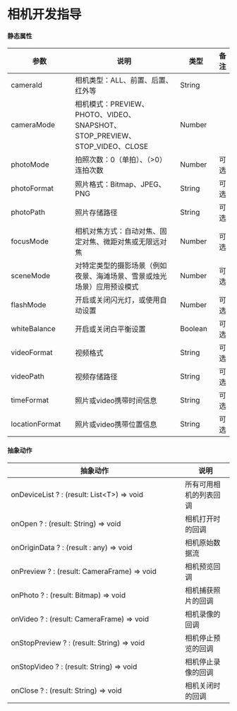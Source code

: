 # 相机开发指导

#### 静态属性

<table><thead><tr><th width="163">参数</th><th width="393">说明</th><th width="94">类型</th><th>备注</th></tr></thead><tbody><tr><td>cameraId</td><td>相机类型：ALL、前置、后置、红外等</td><td>String</td><td></td></tr><tr><td>cameraMode</td><td>相机模式：PREVIEW、PHOTO、VIDEO、SNAPSHOT、STOP_PREVIEW、STOP_VIDEO、CLOSE</td><td>Number</td><td></td></tr><tr><td>photoMode</td><td>拍照次数：0（单拍）、（>0）连拍次数</td><td>Number</td><td>可选</td></tr><tr><td>photoFormat</td><td>照片格式：Bitmap、JPEG、PNG</td><td>String</td><td>可选</td></tr><tr><td>photoPath</td><td>照片存储路径</td><td>String</td><td>可选</td></tr><tr><td>focusMode</td><td>相机对焦方式：自动对焦、固定对焦、微距对焦或无限远对焦</td><td>Number</td><td>可选</td></tr><tr><td>sceneMode</td><td>对特定类型的摄影场景（例如夜景、海滩场景、雪景或烛光场景）应用预设模式</td><td>Number</td><td>可选</td></tr><tr><td>flashMode</td><td>开启或关闭闪光灯，或使用自动设置</td><td>Number</td><td>可选</td></tr><tr><td>whiteBalance</td><td>开启或关闭白平衡设置</td><td>Boolean</td><td>可选</td></tr><tr><td>videoFormat</td><td>视频格式</td><td>String</td><td>可选</td></tr><tr><td>videoPath</td><td>视频存储路径</td><td>String</td><td>可选</td></tr><tr><td>timeFormat</td><td>照片或video携带时间信息</td><td>String</td><td>可选</td></tr><tr><td>locationFormat</td><td>照片或video携带位置信息</td><td>String</td><td>可选</td></tr></tbody></table>

#### 抽象动作

<table><thead><tr><th width="379">抽象动作</th><th>说明</th></tr></thead><tbody><tr><td>onDeviceList ? : (result: List&#x3C;T>) => void</td><td>所有可用相机的列表回调</td></tr><tr><td>onOpen ? : (result: String) => void</td><td>相机打开时的回调</td></tr><tr><td>onOriginData ? : (result : any) => void</td><td>相机原始数据流</td></tr><tr><td>onPreview ? : (result: CameraFrame) => void</td><td>相机预览回调</td></tr><tr><td>onPhoto ? : (result: Bitmap) => void</td><td>相机捕获照片的回调</td></tr><tr><td>onVideo ? : (result: CameraFrame) => void</td><td>相机录像的回调</td></tr><tr><td>onStopPreview ? : (result: String) => void</td><td>相机停止预览的回调</td></tr><tr><td>onStopVideo ? : (result: String) => void</td><td>相机停止录像的回调</td></tr><tr><td>onClose ? : (result: String) => void</td><td>相机关闭时的回调</td></tr></tbody></table>
